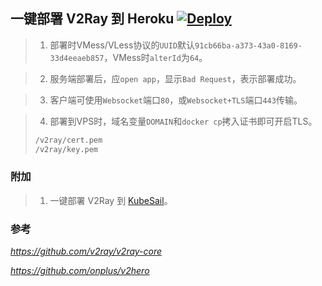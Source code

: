 ## 一键部署 V2Ray 到 Heroku  [![Deploy](https://www.herokucdn.com/deploy/button.png)](https://heroku.com/deploy)

> 1. 部署时VMess/VLess协议的`UUID`默认`91cb66ba-a373-43a0-8169-33d4eeaeb857`，VMess时`alterId`为`64`。

> 2. 服务端部署后，应`open app`，显示`Bad Request`，表示部署成功。

> 3. 客户端可使用`Websocket`端口`80`，或`Websocket+TLS`端口`443`传输。

> 4. 部署到VPS时，域名变量`DOMAIN`和`docker cp`拷入证书即可开启TLS。
> ```sh
> /v2ray/cert.pem
> /v2ray/key.pem
> ```

### 附加

> 1. 一键部署 V2Ray 到 [KubeSail](https://kubesail.com/template/kaixuan1115/v2ray-heroku/)。

### 参考 
*https://github.com/v2ray/v2ray-core*

*https://github.com/onplus/v2hero*
